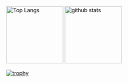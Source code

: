 <p align="left"> 
  <img alt="Top Langs" height="150px" src="https://github-readme-stats.vercel.app/api/top-langs/?username=crane74&layout=compact&show_icons=true&theme=onedark" />
  <img alt="github stats" height="150px" src="https://github-readme-stats.vercel.app/api?username=crane74&theme=onedark&show_icons=ture" />
</p>

[![trophy](https://github-profile-trophy.vercel.app/?username=crane74&theme=onedark&column=7
)](https://github.com/ryo-ma/github-profile-trophy)


<!--
**crane74/crane74** is a ✨ _special_ ✨ repository because its `README.md` (this file) appears on your GitHub profile.

Here are some ideas to get you started:

- 🔭 I’m currently working on ...
- 🌱 I’m currently learning ...
- 👯 I’m looking to collaborate on ...
- 🤔 I’m looking for help with ...
- 💬 Ask me about ...
- 📫 How to reach me: ...
- 😄 Pronouns: ...
- ⚡ Fun fact: ...
-->
